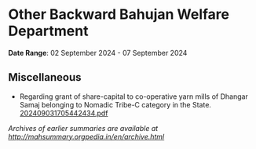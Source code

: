 # Other Backward Bahujan Welfare Department

**Date Range**: 02 September 2024 - 07 September 2024


## Miscellaneous
- Regarding grant of share-capital to co-operative yarn mills of Dhangar Samaj belonging to Nomadic Tribe-C category in the State.\
  [202409031705442434.pdf](https://gr.maharashtra.gov.in/Site/Upload/Government%20Resolutions/English/202409031705442434.pdf)


*Archives of earlier summaries are available at http://mahsummary.orgpedia.in/en/archive.html*